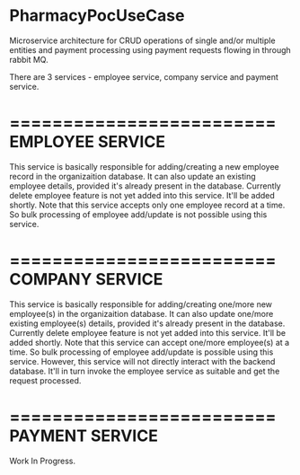 # PharmacyPocUseCase
Microservice architecture for CRUD operations of single and/or multiple entities and payment processing using payment requests flowing in through rabbit MQ.

There are 3 services - employee service, company service and payment service.

=========================
  EMPLOYEE SERVICE
=========================
This service is basically responsible for adding/creating a new employee record in the organizaition database. It can also update an existing employee details, provided it's already present in the database. Currently delete employee feature is not yet added into this service. It'll be added shortly. Note that this service accepts only one employee record at a time. So bulk processing of employee add/update is not possible using this service.

=========================
  COMPANY SERVICE
=========================
This service is basically responsible for adding/creating one/more new employee(s) in the organizaition database. It can also update one/more existing employee(s) details, provided it's already present in the database. Currently delete employee feature is not yet added into this service. It'll be added shortly. Note that this service can accept one/more employee(s) at a time. So bulk processing of employee add/update is possible using this service. However, this service will not directly interact with the backend database. It'll in turn invoke the employee service as suitable and get the request processed.

=========================
  PAYMENT SERVICE
=========================
Work In Progress.
